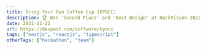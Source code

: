 ```yaml
---
title: Bring Your Own Coffee Cup (BYOCC)
description: 🏆 Won 'Second Place' and 'Best Design' at HackVision 2021, organised by GSOC RMIT.
date: 2021-11-21
url: https://devpost.com/software/byocc
tags: ["nextjs", "reactjs", "typescript"]
otherTags: ["hackathon", "team"]
---
```

